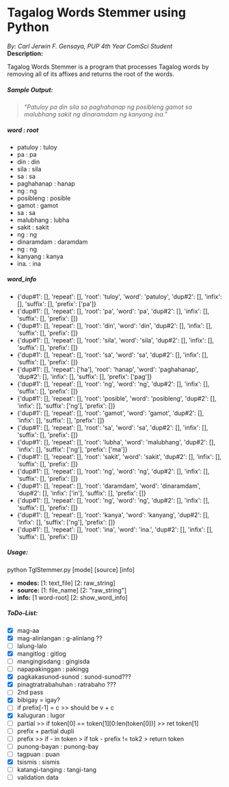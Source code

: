 # Tagalog Words Stemmer using Python
_By: Carl Jerwin F. Gensaya, PUP 4th Year ComSci Student_ <br />
**Description:**

Tagalog Words Stemmer is a program that processes Tagalog words by removing all of its affixes and returns the root of the words.

##### Sample Output:

> _"Patuloy pa din sila sa paghahanap ng posibleng gamot sa malubhang sakit ng dinaramdam ng kanyang ina."_ <br />

##### word : root
- patuloy : tuloy
- pa : pa
- din : din
- sila : sila
- sa : sa
- paghahanap : hanap
- ng : ng
- posibleng : posible
- gamot : gamot
- sa : sa
- malubhang : lubha
- sakit : sakit
- ng : ng
- dinaramdam : daramdam
- ng : ng
- kanyang : kanya
- ina. : ina <br />

##### word_info
- {'dup#1': [], 'repeat': [], 'root': 'tuloy', 'word': 'patuloy', 'dup#2': [], 'infix': [], 'suffix': [], 'prefix': ['pa']}
- {'dup#1': [], 'repeat': [], 'root': 'pa', 'word': 'pa', 'dup#2': [], 'infix': [], 'suffix': [], 'prefix': []}
- {'dup#1': [], 'repeat': [], 'root': 'din', 'word': 'din', 'dup#2': [], 'infix': [], 'suffix': [], 'prefix': []}
- {'dup#1': [], 'repeat': [], 'root': 'sila', 'word': 'sila', 'dup#2': [], 'infix': [], 'suffix': [], 'prefix': []}
- {'dup#1': [], 'repeat': [], 'root': 'sa', 'word': 'sa', 'dup#2': [], 'infix': [], 'suffix': [], 'prefix': []}
- {'dup#1': [], 'repeat': ['ha'], 'root': 'hanap', 'word': 'paghahanap', 'dup#2': [], 'infix': [], 'suffix': [], 'prefix': ['pag']}
- {'dup#1': [], 'repeat': [], 'root': 'ng', 'word': 'ng', 'dup#2': [], 'infix': [], 'suffix': [], 'prefix': []}
- {'dup#1': [], 'repeat': [], 'root': 'posible', 'word': 'posibleng', 'dup#2': [], 'infix': [], 'suffix': ['ng'], 'prefix': []}
- {'dup#1': [], 'repeat': [], 'root': 'gamot', 'word': 'gamot', 'dup#2': [], 'infix': [], 'suffix': [], 'prefix': []}
- {'dup#1': [], 'repeat': [], 'root': 'sa', 'word': 'sa', 'dup#2': [], 'infix': [], 'suffix': [], 'prefix': []}
- {'dup#1': [], 'repeat': [], 'root': 'lubha', 'word': 'malubhang', 'dup#2': [], 'infix': [], 'suffix': ['ng'], 'prefix': ['ma']}
- {'dup#1': [], 'repeat': [], 'root': 'sakit', 'word': 'sakit', 'dup#2': [], 'infix': [], 'suffix': [], 'prefix': []}
- {'dup#1': [], 'repeat': [], 'root': 'ng', 'word': 'ng', 'dup#2': [], 'infix': [], 'suffix': [], 'prefix': []}
- {'dup#1': [], 'repeat': [], 'root': 'daramdam', 'word': 'dinaramdam', 'dup#2': [], 'infix': ['in'], 'suffix': [], 'prefix': []}
- {'dup#1': [], 'repeat': [], 'root': 'ng', 'word': 'ng', 'dup#2': [], 'infix': [], 'suffix': [], 'prefix': []}
- {'dup#1': [], 'repeat': [], 'root': 'kanya', 'word': 'kanyang', 'dup#2': [], 'infix': [], 'suffix': ['ng'], 'prefix': []}
- {'dup#1': [], 'repeat': [], 'root': 'ina', 'word': 'ina.', 'dup#2': [], 'infix': [], 'suffix': [], 'prefix': []} <br />

##### Usage:
python TglStemmer.py [mode] [source] [info] <br />
- **modes:** [1: text_file] [2: raw_string]
- **source:** [1: file_name] [2: "raw_string"]
- **info:** [1 word-root] [2: show_word_info]<br />

##### ToDo-List:
- [x] mag-aa
- [x] mag-alinlangan : g-alinlang ??
- [ ] lalung-lalo
- [x] mangitlog : gitlog
- [ ] mangingisdang : gingisda
- [ ] napapakinggan : pakingg
- [x] pagkakasunod-sunod : sunod-sunod???
- [x] pinagtratrabahuhan : ratrabaho ???
- [ ] 2nd pass
- [x] bibigay = igay?
- [ ] if prefix[-1] = c >> should be v + c
- [x] kaluguran : lugor
- [ ] partial >> if token[0] == token[1][0:len(token[0])] >> ret token[1]
- [ ] prefix + partial dupli 
- [ ] prefix >> if - in token > if tok - prefix != tok2 > return token
- [ ] punong-bayan : punong-bay
- [ ] tagpuan : puan
- [x] tsismis : sismis
- [ ] katangi-tanging : tangi-tang
- [ ] validation data